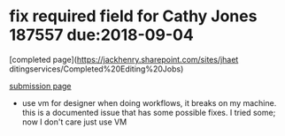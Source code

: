 # fix required field for Cathy Jones 187557 due:2018-09-04

[completed page](https://jackhenry.sharepoint.com/sites/jhaet ditingservices/Completed%20Editing%20Jobs)

[submission page]("https://jackhenry.sharepoint.com/sites/jhaeditingservices/Editing%20Submissions/Forms/By%20Editor.aspx")

* use vm for designer when doing workflows, it breaks on my machine. this is a documented issue that has some possible fixes. I tried some; now I don't care just use VM

